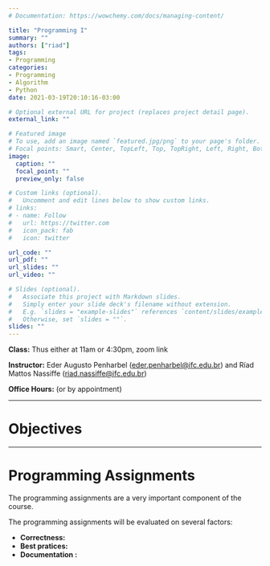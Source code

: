 ```yaml
---
# Documentation: https://wowchemy.com/docs/managing-content/

title: "Programming I"
summary: ""
authors: ["riad"]
tags:
- Programming
categories:
- Programming
- Algorithm
- Python
date: 2021-03-19T20:10:16-03:00

# Optional external URL for project (replaces project detail page).
external_link: ""

# Featured image
# To use, add an image named `featured.jpg/png` to your page's folder.
# Focal points: Smart, Center, TopLeft, Top, TopRight, Left, Right, BottomLeft, Bottom, BottomRight.
image:
  caption: ""
  focal_point: ""
  preview_only: false

# Custom links (optional).
#   Uncomment and edit lines below to show custom links.
# links:
# - name: Follow
#   url: https://twitter.com
#   icon_pack: fab
#   icon: twitter

url_code: ""
url_pdf: ""
url_slides: ""
url_video: ""

# Slides (optional).
#   Associate this project with Markdown slides.
#   Simply enter your slide deck's filename without extension.
#   E.g. `slides = "example-slides"` references `content/slides/example-slides.md`.
#   Otherwise, set `slides = ""`.
slides: ""
---
```

**Class:** Thus either at 11am or 4:30pm, zoom link

**Instructor:**	Eder Augusto Penharbel (eder.penharbel@ifc.edu.br) and Ríad Mattos Nassiffe (riad.nassiffe@ifc.edu.br)

**Office Hours:**	(or by appointment) 

___

# Objectives

___
# Programming Assignments 

The programming assignments are a very important component of the course. 

The programming assignments will be evaluated on several factors:
+ **Correctness:** 
+ **Best pratices:** 
+ **Documentation :**


